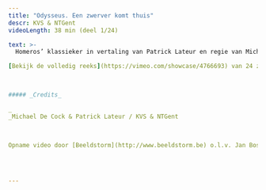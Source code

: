 ```yaml
---
title: "Odysseus. Een zwerver komt thuis"
descr: KVS & NTGent
videoLength: 38 min (deel 1/24)

text: >-
  Homeros’ klassieker in vertaling van Patrick Lateur en regie van Michael De Cock. Oercanon dus, maar genadeloos actueel.  Het verhaal van een zwerver op drift, die na een veel te lange oorlog de veel te lange weg naar huis zoekt. Vrouwen, eilanden, zee en de inmenging van een weerbarstige god belemmeren zijn weg. Thuis wacht hem het ultieme gevecht om weer vader, vorst en echtgenoot te worden.Het theateravontuur in 24 zangen door een resem topacteurs.

[Bekijk de volledig reeks](https://vimeo.com/showcase/4766693) van 24 zangen

‍

##### _Credits_

_‍  
_Michael De Cock & Patrick Lateur / KVS & NTGent

‍

Opname video door [Beeldstorm](http://www.beeldstorm.be) o.l.v. Jan Bosteels  

  

‍
---
```

